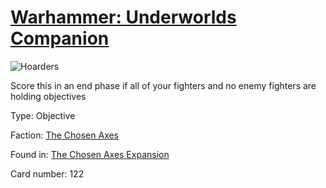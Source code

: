 # [Warhammer: Underworlds Companion](https://guidokessels.github.io/wh-underworlds)

  

![Hoarders](https://warhammerunderworlds.com/wp-content/uploads/sites/6/2018/02/122_ENG.png)

Score this in an end phase if all of your fighters and no enemy fighters are holding objectives

Type: Objective

Faction: [The Chosen Axes](https://guidokessels.github.io/wh-underworlds/factions/the-chosen-axes.md)

Found in: [The Chosen Axes Expansion](https://guidokessels.github.io/wh-underworlds/locations/the-chosen-axes-expansion.md)

Card number: 122
